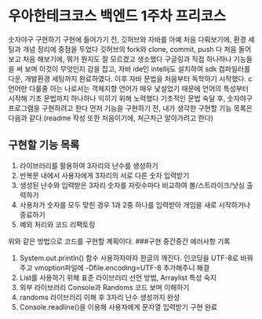 # 우아한테크코스 백엔드 1주차 프리코스
숫자야구 구현하기
구현에 들어가기 전, 깃허브와 자바를 아예 처음 다뤄보기에, 환경 세팅과 개념 정리에 중점을 두었다
깃허브의 fork와 clone, commit, push 다 처음 들어보고 처음 해보기에, 뭐가 뭔지도 잘 모르겠고 생소했다
구글링과 직접 하나하나 기능들을 써 보며 이것이 무엇인지 감을 잡고, 자바 ide인 intellij도 설치하여 sdk 컴파일러를 다운, 개발환경 세팅까지 완료하였다.
이후 자바 문법을 처음부터 독학하기 시작했다. c언어만 다룰줄 아는 나로서는 객체지향 언어가 매우 낯설었기 때문에 언어의 특성부터 시작해 기초 문법까지 하나하나
익히기 위해 노력했다
기초적인 문법 숙달 후, 숫자야구 프로그램을 구현하려고 한다
먼저 기능을 구현하기 전, 내가 생각한 구현할 기능 목록은 다음과 같다.(readme 작성 또한 처음이기에, 처근차근 알아가려고 한다)
## 구현할 기능 목록
1. 라이브러리를 활용하여 3자리의 난수를 생성하기
2. 반복문 내에서 사용자에게 3자리의 서로 다른 숫자 입력받기
3. 생성된 난수와 입력받은 3자리 숫자를 자릿수마다 비교하여 볼/스트라이크/낫싱 출력하기
4. 사용자가 숫자를 모두 맞힌 경우 1과 2중 하나를 입력받아 개임을 새로 시작하거나 종료하기
5. 예외 처리와 코드 리팩토링

위와 같은 방법으로 코드를 구현할 계획이다.
###구현 중간중간 에러사항 기록
1. System.out.println() 함수 사용하자마자 한글의 깨진다. 인코딩을 UTF-8로 바꿔주고 vmoption파일에 -Dfile.encoding=UTF-8 추가해주니 해결
2. List를 사용하기 위해 표준 라이브러리 선언 방법, Arraylist 특성 숙지
3. 외부 라이브러리 Console과 Randoms 코드 보며 이해하기
4. randoms 라이브러리 이해 후 3자리 난수 생성까지 완성
5. Console.readline()을 이용해 사용자에게 문자열 입력받기 구현 완료